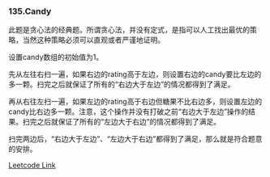 ### 135.Candy

此题是贪心法的经典题。所谓贪心法，并没有定式，是指可以人工找出最优的策略，当然这种策略必须可以直观或者严谨地证明。

设置candy数组的初始值为1。

先从左往右扫一遍，如果右边的rating高于左边，则设置右边的candy要比左边的多一颗。扫完之后就保证了所有的“右边大于左边”的情况都得到了满足。

再从右往左扫一遍，如果左边的rating高于右边但糖果不比右边多，则设置左边的candy比右边多一颗。注意，这个操作并没有打破之前“右边大于左边”操作的结果。扫完之后就保证了所有的“左边大于右边”的情况都得到了满足。

扫完两边后，“右边大于左边”、“左边大于右边”都得到了满足，那么就是符合题意的安排。


[Leetcode Link](https://leetcode.com/problems/candy)